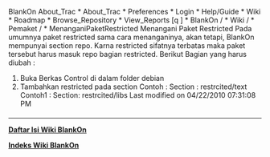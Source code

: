    BlankOn
 About_Trac
    * About_Trac
    * Preferences
    * Login
    * Help/Guide
    * Wiki
    * Roadmap
    * Browse_Repository
    * View_Reports
[q                 ]
    * BlankOn  /
    * Wiki  /
    * Pemaket  /
    * MenanganiPaketRestricted
Menangani Paket Restricted
Pada umumnya paket restricted sama cara menanganinya, akan tetapi, BlankOn
mempunyai section repo. Karna restricted sifatnya terbatas maka paket tersebut
harus masuk repo bagian restricted.
Berikut Bagian yang harus diubah :
   1. Buka Berkas Control di dalam folder debian
   1. Tambahkan restricted pada section
Contoh :
     Section : restrcited/text
Contoh1 :
     Section: restrcited/libs
Last modified on 04/22/2010 07:31:08 PM
#### 
    
 
 
 
 
 
---
[**Daftar Isi Wiki BlankOn**](/DaftarIsi/README.md)
 
[**Indeks Wiki BlankOn**](/Indeks.md)
